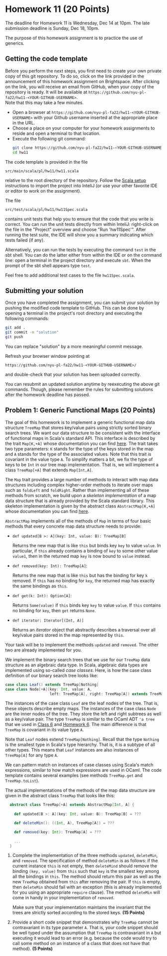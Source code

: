 # Homework 11 (20 Points)

The deadline for Homework 11 is Wednesday, Dec 14 at 10pm. The late
submission deadline is Sunday, Dec 18, 10pm.

The purpose of this homework assignment is to practice the use of generics.

## Getting the code template

Before you perform the next steps, you first need to create your own
private copy of this git repository. To do so, click on the link
provided in the announcement of this homework assignment on
Brightspace. After clicking on the link, you will receive an email from
GitHub, when your copy of the repository is ready. It will be
available at
`https://github.com/nyu-pl-fa22/hw11-<YOUR-GITHUB-USERNAME>`.  
Note that this may take a few minutes.

* Open a browser at `https://github.com/nyu-pl-fa22/hw11-<YOUR-GITHUB-USERNAME>` with your Github username inserted at the appropriate place in the URL.
* Choose a place on your computer for your homework assignments to reside and open a terminal to that location.
* Execute the following git command: <br/>
  ```bash
  git clone https://github.com/nyu-pl-fa22/hw11-<YOUR-GITHUB-USERNAME>.git
  cd hw11
  ```

The code template is provided in the file

```
src/main/scala/pl/hw11/hw11.scala
```

relative to the root directory of the repository. Follow the
[Scala setup](https://github.com/nyu-pl-fa22/scala-in-class-code) instructions to import the project into
InteliJ (or use your other favorite IDE or editor to work on the assignment).

The file

```
src/test/scala/pl/hw11/hw11Spec.scala
```

contains unit tests that help you to ensure that the code that you
write is correct. You can run the unit tests directly from within
InteliJ: right-click on the file in the "Project" overview and choose
"Run 'hw11Spec'". After running the test suite, the IDE will show you
a summary indicating which tests failed (if any).

Alternatively, you can run the tests by executing the command `test`
in the sbt shell. You can do the latter either from within the IDE or
on the command line: open a terminal in the project directory and
execute `sbt`. When the prompt of the sbt shell appears type `test`.

Feel free to add additional test cases to the file `hw11Spec.scala`.


## Submitting your solution

Once you have completed the assignment, you can submit your solution
by pushing the modified code template to GitHub. This can be done by
opening a terminal in the project's root directory and executing the
following commands:

```bash
git add .
git commit -m "solution"
git push
```

You can replace "solution" by a more meaningful commit message.

Refresh your browser window pointing at
```
https://github.com/nyu-pl-fa22/hw11-<YOUR-GITHUB-USERNAME>/
```
and double-check that your solution has been uploaded correctly.

You can resubmit an updated solution anytime by reexecuting the above
git commands. Though, please remember the rules for submitting
solutions after the homework deadline has passed.


## Problem 1: Generic Functional Maps (20 Points)

The goal of this homework is to implement a generic functional map
data structure `TreeMap` that stores key/value pairs using strictly
sorted binary search trees. We want our data structure to be
consistent with the interface of functional maps in Scala's standard
API. This interface is described by the trait `Map[K,+A]` whose
documentation you can find
[here](https://www.scala-lang.org/api/current/scala/collection/Map.html). The
trait takes two type parameters: `K` stands for the type of the keys
stored in the map and `A` stands for the type of the associated
values. Note that this trait is covariant in the value type `A`. To
simplify matters a bit, we fix the type of keys to be `Int` in our
tree map implementation. That is, we will implement a class
`TreeMap[+A]` that extends `Map[Int,A]`.

The `Map` trait provides a large number of methods to interact with
map data structures including complex higher-order methods to iterate
over maps such as `foldLeft` and `foldRight`. Rather than implementing
all of these methods from scratch, we build upon a *skeleton
implementation* of a map data structure that is already provided by
the Scala standard library. This skeleton implementation is given by
the abstract class `AbstractMap[K,+A]` whose documentation you can
find
[here](https://www.scala-lang.org/api/current/scala/collection/immutable/AbstractMap.html).

`AbstractMap` implements all of the methods of `Map` in terms of four
basic methods that every concrete map data structure needs to provide:

* `def updated[B >: A](key: Int, value: B): TreeMap[B]`

  Returns the new map that is like `this` but
  binds key `key` to value `value`. In particular, if `this` already
  contains a binding of `key` to some other value `value1`, then in the
  returned map `key` is now bound to `value` instead.
  
* `def removed(key: Int): TreeMap[A]`: 

  Returns the new map that is like `this` but has the binding for key
  `k` removed. If `this` has no binding for `key`, the returned map has
  exactly the same bindings as `this`.

* `def get(k: Int): Option[A]`: 

   Returns `Some(value)` if `this` binds key `key` to value
  `value`. If `this` contains no binding for `key`, then `get` returns
  `None`.

* `def iterator: Iterator[(Int, A)]`

  Returns an *iterator* object that abstractly describes a traversal
  over all key/value pairs stored in the map represented by `this`.

Your task will be to implement the methods `updated` and `removed`. The
other two are already implemented for you.

We implement the binary search trees that we use for our `TreeMap`
data structure as an algebraic data type. In Scala, algebraic data
types are implemented using so-called *case classes*. Here, is how the
case class definition of our binary search tree looks like:

```scala
case class Leaf() extends TreeMap[Nothing]
case class Node[+A](key: Int, value: A, 
                    left: TreeMap[A], right: TreeMap[A]) extends TreeMap[A]
```

The instances of the case class `Leaf` are the leaf nodes of the
tree. That is, these objects describe empty maps. The instances of the
case class `Node` are the inner nodes of the tree. They store the left
and right subtrees as well as a key/value pair. The type `TreeMap` is
similar to the OCaml ADT `'a tree` that we used in [Class
6](https://github.com/nyu-pl-fa22/class06#polymorphic-adts) and
[Homework 6](https://github.com/nyu-pl-fa22/hw06). The main difference
is that `TreeMap` is covariant in its value type `A`.

Note that `Leaf` nodes extend `TreeMap[Nothing]`. Recall that the type
`Nothing` is the smallest type in Scala's type hierarchy. That is, it
is a subtype of all other types. This means that `Leaf` instances are
also instances of `TreeMap[A]` for any type `A`.

We can pattern match on instances of case classes using Scala's match
expressions, similar to how match expressions are used in OCaml. The
code template contains several examples (see methods `TreeMap.get` and
`TreeMap.toList`).

The actual implementations of the methods of the map data structure
are given in the abstract class `TreeMap` that looks like this:

```scala
  abstract class TreeMap[+A] extends AbstractMap[Int, A] {
  
    def updated[B >: A](key: Int, value: B): TreeMap[B] = ???

    def deleteMin(): ((Int, A), TreeMap[A]) = ???

    def removed(key: Int): TreeMap[A] = ???
    
    ...
  }

```

1. Complete the implementation of the three methods `updated`,
   `deleteMin`, and `removed`. The specification of method `deleteMin`
   is as follows: if the current instance `this` is not empty, then
   `deleteMind` should remove the binding `(key, value)` from `this`
   such that `key` is the smallest key among all the bindings in
   `this`. The method should return this pair as well as the new
   `TreeMap` obtained from `this` after removing the pair. If `this`
   is empty, then `deleteMin` should fail with an exception (this is
   already implemented for you using an appropriate `require`
   clause). The method `deleteMin` will come in handy in your
   implementation of `removed`.
   
   Make sure that your implementation maintains the invariant that the
   trees are strictly sorted according to the stored keys. **(15 Points)**

1. Provide a short code snippet that demonstrates why `TreeMap` cannot
   be contravariant in its type parameter `A`. That is, your code
   snippet should be well typed under the assumption that `TreeMap` is
   contravariant in `A` but executing it would lead to an error
   (e.g. because the code would try to call some method on an instance
   of a class that does not have that method). **(5 Points)**
